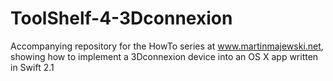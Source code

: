 # ToolShelf-4-3Dconnexion
Accompanying repository for the HowTo series at www.martinmajewski.net, showing how to implement a 3Dconnexion device into an OS X app written in Swift 2.1
